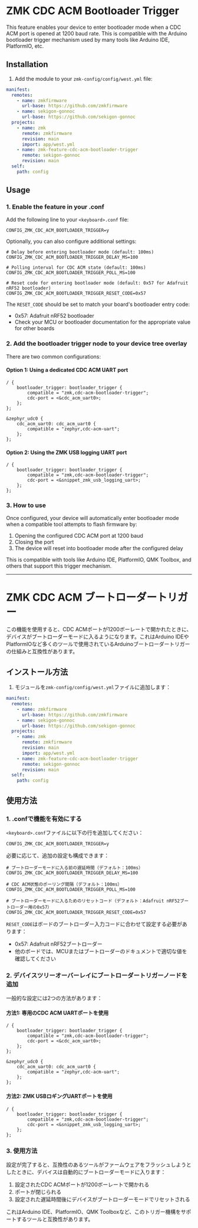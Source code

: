 # ZMK CDC ACM Bootloader Trigger

This feature enables your device to enter bootloader mode when a CDC ACM port is opened at 1200 baud rate. This is compatible with the Arduino bootloader trigger mechanism used by many tools like Arduino IDE, PlatformIO, etc.

## Installation

1. Add the module to your `zmk-config/config/west.yml` file:

```yaml
manifest:
  remotes:
    - name: zmkfirmware
      url-base: https://github.com/zmkfirmware
    - name: sekigon-gonnoc
      url-base: https://github.com/sekigon-gonnoc
  projects:
    - name: zmk
      remote: zmkfirmware
      revision: main
      import: app/west.yml
    - name: zmk-feature-cdc-acm-bootloader-trigger
      remote: sekigon-gonnoc
      revision: main
  self:
    path: config
```

## Usage

### 1. Enable the feature in your <keyboard>.conf

Add the following line to your `<keyboard>.conf` file:

```
CONFIG_ZMK_CDC_ACM_BOOTLOADER_TRIGGER=y
```

Optionally, you can also configure additional settings:

```
# Delay before entering bootloader mode (default: 100ms)
CONFIG_ZMK_CDC_ACM_BOOTLOADER_TRIGGER_DELAY_MS=100

# Polling interval for CDC ACM state (default: 100ms)
CONFIG_ZMK_CDC_ACM_BOOTLOADER_TRIGGER_POLL_MS=100

# Reset code for entering bootloader mode (default: 0x57 for Adafruit nRF52 bootloader)
CONFIG_ZMK_CDC_ACM_BOOTLOADER_TRIGGER_RESET_CODE=0x57
```

The `RESET_CODE` should be set to match your board's bootloader entry code:
- 0x57: Adafruit nRF52 bootloader
- Check your MCU or bootloader documentation for the appropriate value for other boards

### 2. Add the bootloader trigger node to your device tree overlay

There are two common configurations:

#### Option 1: Using a dedicated CDC ACM UART port

```dts
/ {
    bootloader_trigger: bootloader_trigger {
        compatible = "zmk,cdc-acm-bootloader-trigger";
        cdc-port = <&cdc_acm_uart0>;
    };
};

&zephyr_udc0 {
    cdc_acm_uart0: cdc_acm_uart0 {
        compatible = "zephyr,cdc-acm-uart";
    };
};
```

#### Option 2: Using the ZMK USB logging UART port

```dts
/ {
    bootloader_trigger: bootloader_trigger {
        compatible = "zmk,cdc-acm-bootloader-trigger";
        cdc-port = <&snippet_zmk_usb_logging_uart>;
    };
};
```

### 3. How to use

Once configured, your device will automatically enter bootloader mode when a compatible tool attempts to flash firmware by:
1. Opening the configured CDC ACM port at 1200 baud
2. Closing the port
3. The device will reset into bootloader mode after the configured delay

This is compatible with tools like Arduino IDE, PlatformIO, QMK Toolbox, and others that support this trigger mechanism.

---

# ZMK CDC ACM ブートローダートリガー

この機能を使用すると、CDC ACMポートが1200ボーレートで開かれたときに、デバイスがブートローダーモードに入るようになります。これはArduino IDEやPlatformIOなど多くのツールで使用されているArduinoブートローダートリガーの仕組みと互換性があります。

## インストール方法

1. モジュールを`zmk-config/config/west.yml`ファイルに追加します：

```yaml
manifest:
  remotes:
    - name: zmkfirmware
      url-base: https://github.com/zmkfirmware
    - name: sekigon-gonnoc
      url-base: https://github.com/sekigon-gonnoc
  projects:
    - name: zmk
      remote: zmkfirmware
      revision: main
      import: app/west.yml
    - name: zmk-feature-cdc-acm-bootloader-trigger
      remote: sekigon-gonnoc
      revision: main
  self:
    path: config
```

## 使用方法

### 1. <keyboard>.confで機能を有効にする

`<keyboard>.conf`ファイルに以下の行を追加してください：

```
CONFIG_ZMK_CDC_ACM_BOOTLOADER_TRIGGER=y
```

必要に応じて、追加の設定も構成できます：

```
# ブートローダーモードに入る前の遅延時間（デフォルト：100ms）
CONFIG_ZMK_CDC_ACM_BOOTLOADER_TRIGGER_DELAY_MS=100

# CDC ACM状態のポーリング間隔（デフォルト：100ms）
CONFIG_ZMK_CDC_ACM_BOOTLOADER_TRIGGER_POLL_MS=100

# ブートローダーモードに入るためのリセットコード（デフォルト：Adafruit nRF52ブートローダー用の0x57）
CONFIG_ZMK_CDC_ACM_BOOTLOADER_TRIGGER_RESET_CODE=0x57
```

`RESET_CODE`はボードのブートローダー入力コードに合わせて設定する必要があります：
- 0x57: Adafruit nRF52ブートローダー
- 他のボードでは、MCUまたはブートローダーのドキュメントで適切な値を確認してください

### 2. デバイスツリーオーバーレイにブートローダートリガーノードを追加

一般的な設定には2つの方法があります：

#### 方法1: 専用のCDC ACM UARTポートを使用

```dts
/ {
    bootloader_trigger: bootloader_trigger {
        compatible = "zmk,cdc-acm-bootloader-trigger";
        cdc-port = <&cdc_acm_uart0>;
    };
};

&zephyr_udc0 {
    cdc_acm_uart0: cdc_acm_uart0 {
        compatible = "zephyr,cdc-acm-uart";
    };
};
```

#### 方法2: ZMK USBロギングUARTポートを使用

```dts
/ {
    bootloader_trigger: bootloader_trigger {
        compatible = "zmk,cdc-acm-bootloader-trigger";
        cdc-port = <&snippet_zmk_usb_logging_uart>;
    };
};
```

### 3. 使用方法

設定が完了すると、互換性のあるツールがファームウェアをフラッシュしようとしたときに、デバイスは自動的にブートローダーモードに入ります：
1. 設定されたCDC ACMポートが1200ボーレートで開かれる
2. ポートが閉じられる
3. 設定された遅延時間後にデバイスがブートローダーモードでリセットされる

これはArduino IDE、PlatformIO、QMK Toolboxなど、このトリガー機構をサポートするツールと互換性があります。